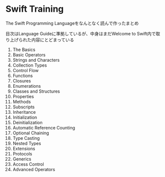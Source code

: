 Swift Training
======
The Swift Programming Languageをなんとなく読んで作ったまとめ

目次はLanguage Guideに準拠しているが、中身はまだWelcome to Swift内で取り上げられた内容にとどまっている

1. The Basics
2. Basic Operators
3. Strings and Characters
4. Collection Types
5. Control Flow
6. Functions
7. Closures
8. Enumerations
9. Classes and Structures
10. Properties
11. Methods
12. Subscripts
13. Inheritance
14. Initialization
15. Deinitialization
16. Automatic Reference Counting
17. Optional Chaining
18. Type Casting
19. Nested Types
20. Extensions
21. Protocols
22. Generics
23. Access Control
24. Advanced Operators
